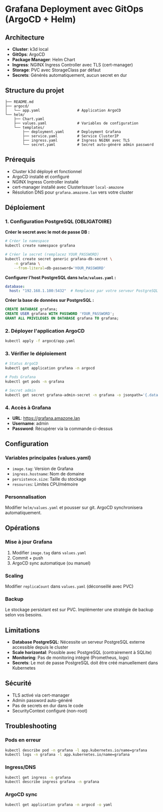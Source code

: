 # Grafana Deployment avec GitOps (ArgoCD + Helm)

## Architecture
- **Cluster**: k3d local
- **GitOps**: ArgoCD 
- **Package Manager**: Helm Chart
- **Ingress**: NGINX Ingress Controller avec TLS (cert-manager)
- **Storage**: PVC avec StorageClass par défaut
- **Secrets**: Générés automatiquement, aucun secret en dur

## Structure du projet
```
├── README.md
├── argocd/
│   └── app.yaml                 # Application ArgoCD
└── helm/
    ├── Chart.yaml
    ├── values.yaml              # Variables de configuration
    └── templates/
        ├── deployment.yaml      # Deployment Grafana
        ├── service.yaml         # Service ClusterIP
        ├── ingress.yaml         # Ingress NGINX avec TLS
        └── secret.yaml          # Secret auto-généré admin password
```

## Prérequis
- Cluster k3d déployé et fonctionnel
- ArgoCD installé et configuré
- NGINX Ingress Controller installé
- cert-manager installé avec ClusterIssuer `local-amazone`
- Résolution DNS pour `grafana.amazone.lan` vers votre cluster

## Déploiement

### 1. Configuration PostgreSQL (OBLIGATOIRE)

**Créer le secret avec le mot de passe DB :**
```bash
# Créer le namespace
kubectl create namespace grafana

# Créer le secret (remplacez YOUR_PASSWORD)
kubectl create secret generic grafana-db-secret \
    -n grafana \
    --from-literal=db-password='YOUR_PASSWORD'
```

**Configurer l'host PostgreSQL dans `helm/values.yaml` :**
```yaml
database:
  host: "192.168.1.100:5432"  # Remplacez par votre serveur PostgreSQL
```

**Créer la base de données sur PostgreSQL :**
```sql
CREATE DATABASE grafana;
CREATE USER grafana WITH PASSWORD 'YOUR_PASSWORD';
GRANT ALL PRIVILEGES ON DATABASE grafana TO grafana;
```

### 2. Déployer l'application ArgoCD
```bash
kubectl apply -f argocd/app.yaml
```

### 3. Vérifier le déploiement
```bash
# Status ArgoCD
kubectl get application grafana -n argocd

# Pods Grafana
kubectl get pods -n grafana

# Secret admin
kubectl get secret grafana-admin-secret -n grafana -o jsonpath='{.data.admin-password}' | base64 -d
```

### 4. Accès à Grafana

- **URL**: <https://grafana.amazone.lan>
- **Username**: admin
- **Password**: Récupérer via la commande ci-dessus

## Configuration

### Variables principales (values.yaml)
- `image.tag`: Version de Grafana
- `ingress.hostname`: Nom de domaine
- `persistence.size`: Taille du stockage
- `resources`: Limites CPU/mémoire

### Personnalisation
Modifier `helm/values.yaml` et pousser sur git. ArgoCD synchronisera automatiquement.

## Opérations

### Mise à jour Grafana
1. Modifier `image.tag` dans `values.yaml`
2. Commit + push
3. ArgoCD sync automatique (ou manuel)

### Scaling
Modifier `replicaCount` dans `values.yaml` (déconseillé avec PVC)

### Backup
Le stockage persistant est sur PVC. Implémenter une stratégie de backup selon vos besoins.

## Limitations

- **Database PostgreSQL**: Nécessite un serveur PostgreSQL externe accessible depuis le cluster
- **Scale horizontal**: Possible avec PostgreSQL (contrairement à SQLite)  
- **Monitoring**: Pas de monitoring intégré (Prometheus, logs)
- **Secrets**: Le mot de passe PostgreSQL doit être créé manuellement dans Kubernetes

## Sécurité
- TLS activé via cert-manager
- Admin password auto-généré
- Pas de secrets en dur dans le code
- SecurityContext configuré (non-root)

## Troubleshooting

### Pods en erreur
```bash
kubectl describe pod -n grafana -l app.kubernetes.io/name=grafana
kubectl logs -n grafana -l app.kubernetes.io/name=grafana
```

### Ingress/DNS
```bash
kubectl get ingress -n grafana
kubectl describe ingress grafana -n grafana
```

### ArgoCD sync
```bash
kubectl get application grafana -n argocd -o yaml
```